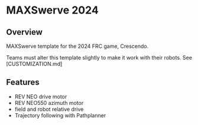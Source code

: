 # MAXSwerve 2024

## Overview

MAXSwerve template for the 2024 FRC game, Crescendo.

Teams must alter this template slightly to make it work with their robots. See [CUSTOMIZATION.md]

## Features
* REV NEO drive motor
* REV NEO550 azimuth motor
* field and robot relative drive
* Trajectory following with Pathplanner